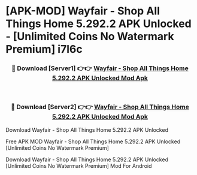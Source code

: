 # [APK-MOD] Wayfair - Shop All Things Home 5.292.2 APK Unlocked - [Unlimited Coins No Watermark Premium] i7l6c



<div align="center">
<h3>🔴 Download [Server1] 👉👉 <a href="https://momento.my/?title=Wayfair_-_Shop_All_Things_Home_5.292.2_APK_Unlocked">Wayfair - Shop All Things Home 5.292.2 APK Unlocked Mod Apk</a></h3><br>

<h3>🔴 Download [Server2] 👉👉 <a href="https://momento.my/?title=Wayfair_-_Shop_All_Things_Home_5.292.2_APK_Unlocked">Wayfair - Shop All Things Home 5.292.2 APK Unlocked Mod Apk</a></h3>
</div>



Download Wayfair - Shop All Things Home 5.292.2 APK Unlocked 

Free APK MOD Wayfair - Shop All Things Home 5.292.2 APK Unlocked [Unlimited Coins No Watermark Premium]

Download Wayfair - Shop All Things Home 5.292.2 APK Unlocked [Unlimited Coins No Watermark Premium] Mod For Android
